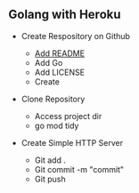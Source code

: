 ## Golang with Heroku

- Create Respository on Github
    - [Add README](#README)
    - Add Go
    - Add LICENSE
    - Create

- Clone Repository  
    - Access project dir
    - go mod tidy

- Create Simple HTTP Server
    - Git add .
    - Git commit -m "commit"
    - Git push